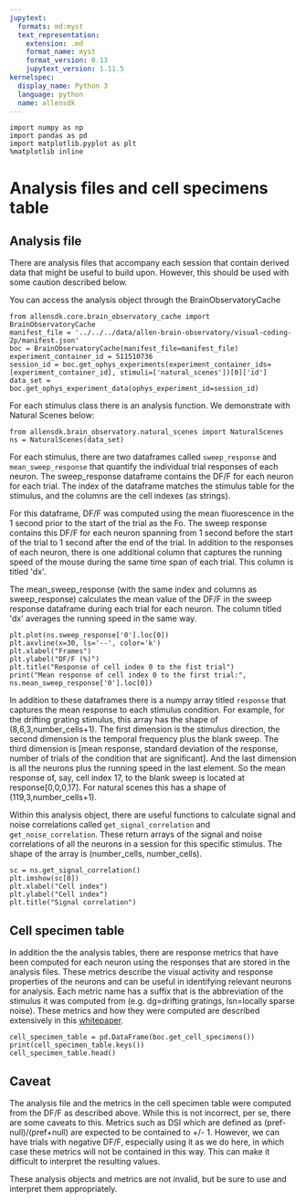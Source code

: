 ```yaml
---
jupytext:
  formats: md:myst
  text_representation:
    extension: .md
    format_name: myst
    format_version: 0.13
    jupytext_version: 1.11.5
kernelspec:
  display_name: Python 3
  language: python
  name: allensdk
---
```

```{code-cell} ipython3
import numpy as np
import pandas as pd
import matplotlib.pyplot as plt
%matplotlib inline
```
# Analysis files and cell specimens table

## Analysis file
There are analysis files that accompany each session that contain derived data that might be useful to build upon. However, this should be used with some caution described below. 

You can access the analysis object through the BrainObservatoryCache

```{code-cell} ipython3
from allensdk.core.brain_observatory_cache import BrainObservatoryCache
manifest_file = '../../../data/allen-brain-observatory/visual-coding-2p/manifest.json'
boc = BrainObservatoryCache(manifest_file=manifest_file)
experiment_container_id = 511510736
session_id = boc.get_ophys_experiments(experiment_container_ids=[experiment_container_id], stimuli=['natural_scenes'])[0]['id']
data_set = boc.get_ophys_experiment_data(ophys_experiment_id=session_id)
```

For each stimulus class there is an analysis function. We demonstrate with Natural Scenes below:

```{code-cell} ipython3
from allensdk.brain_observatory.natural_scenes import NaturalScenes
ns = NaturalScenes(data_set)
```

For each stimulus, there are two dataframes called `sweep_response` and `mean_sweep_response` that quantify the individual trial responses of each neuron. The sweep_response dataframe contains the DF/F for each neuron for each trial. The index of the dataframe matches the stimulus table for the stimulus, and the columns are the cell indexes (as strings).

For this dataframe, DF/F was computed using the mean fluorescence in the 1 second prior to the start of the trial as the Fo. The sweep response contains this DF/F for each neuron spanning from 1 second before the start of the trial to 1 second after the end of the trial. In addition to the responses of each neuron, there is one additional column that captures the running speed of the mouse during the same time span of each trial. This column is titled 'dx'.

The mean_sweep_response (with the same index and columns as sweep_response) calculates the mean value of the DF/F in the sweep response dataframe during each trial for each neuron. The column titled 'dx' averages the running speed in the same way.

```{code-cell} ipython3
plt.plot(ns.sweep_response['0'].loc[0])
plt.axvline(x=30, ls='--', color='k')
plt.xlabel("Frames")
plt.ylabel("DF/F (%)")
plt.title("Response of cell index 0 to the fist trial")
print("Mean response of cell index 0 to the first trial:", ns.mean_sweep_response['0'].loc[0])
```

In addition to these dataframes there is a numpy array titled `response` that captures the mean response to each stimulus condition. For example, for the drifting grating stimulus, this array has the shape of (8,6,3,number_cells+1). The first dimension is the stimulus direction, the second dimension is the temporal frequency plus the blank sweep. The third dimension is [mean response, standard deviation of the response, number of trials of the condition that are significant]. And the last dimension is all the neurons plus the running speed in the last element. So the mean response of, say, cell index 17, to the blank sweep is located at response[0,0,0,17]. For natural scenes this has a shape of (119,3,number_cells+1).

Within this analysis object, there are useful functions to calculate signal and noise correlations called `get_signal_correlation` and `get_noise_correlation`. These return arrays of the signal and noise correlations of all the neurons in a session for this specific stimulus. The shape of the array is (number_cells, number_cells).

```{code-cell} ipython3
sc = ns.get_signal_correlation()
plt.imshow(sc[0])
plt.xlabel("Cell index")
plt.ylabel("Cell index")
plt.title("Signal correlation")
```

## Cell specimen table
In addition the the analysis tables, there are response metrics that have been computed for each neuron using the responses that are stored in the analysis files. These metrics describe the visual activity and response properties of the neurons and can be useful in identifying relevant neurons for analysis. Each metric name has a suffix that is the abbreviation of the stimulus it was computed from (e.g. dg=drifting gratings, lsn=locally sparse noise). These metrics and how they were computed are described extensively in this [whitepaper](https://help.brain-map.org/download/attachments/10616846/VisualCoding_VisualStimuli.pdf?version=3&modificationDate=1497305590322&api=v2).

```{code-cell} ipython3
cell_specimen_table = pd.DataFrame(boc.get_cell_specimens())
print(cell_specimen_table.keys())
cell_specimen_table.head()
```

## Caveat
The analysis file and the metrics in the cell specimen table were computed from the DF/F as described above. While this is not incorrect, per se, there are some caveats to this. Metrics such as DSI which are defined as (pref-null)/(pref+null) are expected to be contained to +/- 1. However, we can have trials with negative DF/F, especially using it as we do here, in which case these metrics will not be contained in this way. This can make it difficult to interpret the resulting values. 

These analysis objects and metrics are not invalid, but be sure to use and interpret them appropriately.
